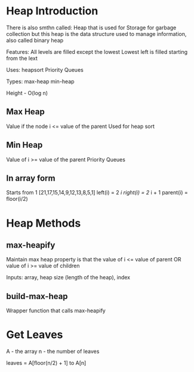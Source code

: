 # Heap Introduction

There is also smthn called: Heap that is used for Storage for garbage collection but this heap is the data structure used to manage information, also called binary heap

Features:
All levels are filled except the lowest
Lowest left is filled starting from the lext

Uses:
heapsort
Priority Queues

Types:
max-heap
min-heap

Height - O(log n)

## Max Heap

Value if the node i <= value of the parent
Used for heap sort

## Min Heap

Value of i >= value of the parent
Priority Queues

## In array form

Starts from 1
[21,17,15,14,9,12,13,8,5,1]
left(i) = 2 *i
right(i) = 2* i + 1
parent(i) = floor(i/2)

# Heap Methods

## max-heapify

Maintain max heap property is that the value of i <= value of parent
OR value of i >= value of children

Inputs: array, heap size (length of the heap), index

## build-max-heap

Wrapper function that calls max-heapify

# Get Leaves

A - the array
n - the number of leaves

leaves = A[floor(n/2) + 1] to A[n]
